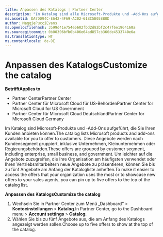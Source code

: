 ```yaml
---
title: Anpassen des Katalogs | Partner Center
description: "Im Katalog sind alle Microsoft-Produkte und -Add-Ons aufgeführt, die Partnern zum Verkauf zur Verfügung stehen."
ms.assetid: DA7DD94C-E642-4F69-AC02-61BC5B05BB0D
author: MaggiePucciEvans
ms.openlocfilehash: 3599d41e754e5602fbd2d82bf2c47f6e1964160a
ms.sourcegitcommit: 0b00306bfb0b406e64ad857cb360de4533740e6a
ms.translationtype: HT
ms.contentlocale: de-DE
---
```

# <a name="customize-the-catalog"></a><span data-ttu-id="75da7-103">Anpassen des Katalogs</span><span class="sxs-lookup"><span data-stu-id="75da7-103">Customize the catalog</span></span>

**<span data-ttu-id="75da7-104">Betrifft</span><span class="sxs-lookup"><span data-stu-id="75da7-104">Applies to</span></span>**

-  <span data-ttu-id="75da7-105">Partner Center</span><span class="sxs-lookup"><span data-stu-id="75da7-105">Partner Center</span></span>
-  <span data-ttu-id="75da7-106">Partner Center für Microsoft Cloud für US-Behörden</span><span class="sxs-lookup"><span data-stu-id="75da7-106">Partner Center for Microsoft Cloud for US Government</span></span>
-  <span data-ttu-id="75da7-107">Partner Center für Microsoft Cloud Deutschland</span><span class="sxs-lookup"><span data-stu-id="75da7-107">Partner Center for Microsoft Cloud Germany</span></span>

<span data-ttu-id="75da7-108">Im Katalog sind Microsoft-Produkte und -Add-Ons aufgeführt, die Sie Ihren Kunden anbieten können.</span><span class="sxs-lookup"><span data-stu-id="75da7-108">The catalog lists Microsoft products and add-ons available for you to offer to customers.</span></span> <span data-ttu-id="75da7-109">Diese Angebote werden nach Kundensegment gruppiert, inklusive Unternehmen, Kleinunternehmen oder Regierungsbehörden.</span><span class="sxs-lookup"><span data-stu-id="75da7-109">These offers are grouped by customer segment, including enterprise, small business, and government.</span></span> <span data-ttu-id="75da7-110">Um leichter auf die Angebote zuzugreifen, die Ihre Organisation am häufigsten verwendet oder Ihren Vertriebsmitarbeitern neue Angebote zu präsentieren, können Sie bis zu fünf Angebote am Anfang der Katalogliste anheften.</span><span class="sxs-lookup"><span data-stu-id="75da7-110">To make it easier to access the offers that your organization uses the most or to showcase new offers to your sales agents, you can pin up to five offers to the top of the catalog list.</span></span>

**<span data-ttu-id="75da7-111">Anpassen des Katalogs</span><span class="sxs-lookup"><span data-stu-id="75da7-111">Customize the catalog</span></span>**

1.  <span data-ttu-id="75da7-112">Wechseln Sie in Partner Center zum Menü „Dashboard“ &gt; **Kontoeinstellungen** &gt; **Katalog**.</span><span class="sxs-lookup"><span data-stu-id="75da7-112">In Partner Center, go to the Dashboard menu &gt; **Account settings** &gt; **Catalog**.</span></span>
2.  <span data-ttu-id="75da7-113">Wählen Sie bis zu fünf Angebote aus, die am Anfang des Katalogs angezeigt werden sollen.</span><span class="sxs-lookup"><span data-stu-id="75da7-113">Choose up to five offers to show at the top of the catalog.</span></span>

 

 



